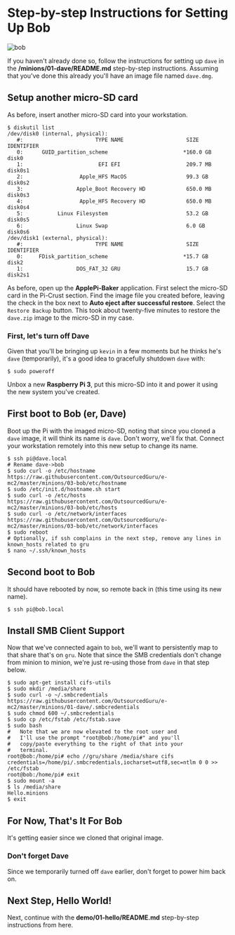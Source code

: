 # Step-by-step Instructions for Setting Up Bob
![bob](https://cloud.githubusercontent.com/assets/15971213/21464565/83bb32b6-c935-11e6-9f23-a7065546b5c8.jpg)

If you haven't already done so, follow the instructions for setting up `dave` in the **/minions/01-dave/README.md** step-by-step instructions.  Assuming that you've done this already you'll have an image file named `dave.dmg`.

## Setup another micro-SD card
As before, insert another micro-SD card into your workstation.

```
$ diskutil list
/dev/disk0 (internal, physical):
   #:                       TYPE NAME                    SIZE       IDENTIFIER
   0:      GUID_partition_scheme                        *160.0 GB   disk0
   1:                        EFI EFI                     209.7 MB   disk0s1
   2:                  Apple_HFS MacOS                   99.3 GB    disk0s2
   3:                 Apple_Boot Recovery HD             650.0 MB   disk0s3
   4:                  Apple_HFS Recovery HD             650.0 MB   disk0s4
   5:           Linux Filesystem                         53.2 GB    disk0s5
   6:                 Linux Swap                         6.0 GB     disk0s6
/dev/disk1 (external, physical):
   #:                       TYPE NAME                    SIZE       IDENTIFIER
   0:     FDisk_partition_scheme                        *15.7 GB    disk2
   1:                 DOS_FAT_32 GRU                     15.7 GB    disk2s1
```
As before, open up the **ApplePi-Baker** application.  First select the micro-SD card in the Pi-Crust section.  Find the image file you created before, leaving the check in the box next to **Auto eject after successful restore**.  Select the `Restore Backup` button.  This took about twenty-five minutes to restore the `dave.zip` image to the micro-SD in my case.

### First, let's turn off Dave
Given that you'll be bringing up `kevin` in a few moments but he thinks he's `dave` (temporarily), it's a good idea to gracefully shutdown `dave` with:

```
$ sudo poweroff
```

Unbox a new **Raspberry Pi 3**, put this micro-SD into it and power it using the new system you've created.

## First boot to Bob (er, Dave)
Boot up the Pi with the imaged micro-SD, noting that since you cloned a `dave` image, it will think its name is `dave`.  Don't worry, we'll fix that.  Connect your workstation remotely into this new setup to change its name.

```
$ ssh pi@dave.local
# Rename dave->bob
$ sudo curl -o /etc/hostname https://raw.githubusercontent.com/OutsourcedGuru/e-mc2/master/minions/03-bob/etc/hostname
$ sudo /etc/init.d/hostname.sh start
$ sudo curl -o /etc/hosts https://raw.githubusercontent.com/OutsourcedGuru/e-mc2/master/minions/03-bob/etc/hosts
$ sudo curl -o /etc/network/interfaces https://raw.githubusercontent.com/OutsourcedGuru/e-mc2/master/minions/03-bob/etc/network/interfaces
$ sudo reboot
# Optionally, if ssh complains in the next step, remove any lines in known_hosts related to gru
$ nano ~/.ssh/known_hosts
```

## Second boot to Bob
It should have rebooted by now, so remote back in (this time using its new name).

```
$ ssh pi@bob.local
```

## Install SMB Client Support
Now that we've connected again to `bob`, we'll want to persistently map to that share that's on `gru`.  Note that since the SMB credentials don't change from minion to minion, we're just re-using those from `dave` in that step below.

```
$ sudo apt-get install cifs-utils
$ sudo mkdir /media/share
$ sudo curl -o ~/.smbcredentials https://raw.githubusercontent.com/OutsourcedGuru/e-mc2/master/minions/01-dave/.smbcredentials
$ sudo chmod 600 ~/.smbcredentials
$ sudo cp /etc/fstab /etc/fstab.save
$ sudo bash
#   Note that we are now elevated to the root user and
#   I'll use the prompt "root@bob:/home/pi#" and you'll
#   copy/paste everything to the right of that into your
#   terminal.
root@bob:/home/pi# echo //gru/share /media/share cifs credentials=/home/pi/.smbcredentials,iocharset=utf8,sec=ntlm 0 0 >> /etc/fstab
root@bob:/home/pi# exit
$ sudo mount -a
$ ls /media/share
Hello.minions
$ exit
```

## For Now, That's It For Bob
It's getting easier since we cloned that original image.

### Don't forget Dave
Since we temporarily turned off `dave` earlier, don't forget to power him back on.

## Next Step, Hello World!
Next, continue with the **demo/01-hello/README.md** step-by-step instructions from here.